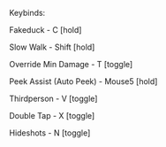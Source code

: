 Keybinds:

Fakeduck - C [hold]

Slow Walk - Shift [hold]

Override Min Damage - T [toggle]

Peek Assist (Auto Peek) - Mouse5 [hold]

Thirdperson - V [toggle]

Double Tap - X [toggle]

Hideshots - N [toggle]
